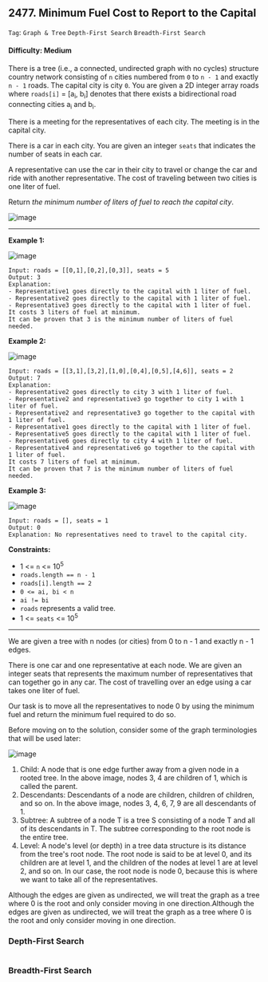 ## 2477. Minimum Fuel Cost to Report to the Capital

```Tag```: ```Graph & Tree``` ```Depth-First Search``` ```Breadth-First Search```

#### Difficulty: Medium

There is a tree (i.e., a connected, undirected graph with no cycles) structure country network consisting of ```n``` cities numbered from ```0``` to ```n - 1``` and exactly ```n - 1``` roads. The capital city is city ```0```. You are given a 2D integer array roads where ```roads[i]``` = [a<sub>i</sub>, b<sub>i</sub>] denotes that there exists a bidirectional road connecting cities a<sub>i</sub> and b<sub>i</sub>.

There is a meeting for the representatives of each city. The meeting is in the capital city.

There is a car in each city. You are given an integer ```seats``` that indicates the number of seats in each car.

A representative can use the car in their city to travel or change the car and ride with another representative. The cost of traveling between two cities is one liter of fuel.

Return _the minimum number of liters of fuel to reach the capital city_.

![image](https://user-images.githubusercontent.com/35042430/218288964-e42197e6-2e8f-4a44-8779-7d1c08597f83.png)

---

__Example 1:__

![image](https://assets.leetcode.com/uploads/2022/09/22/a4c380025e3ff0c379525e96a7d63a3.png)
```
Input: roads = [[0,1],[0,2],[0,3]], seats = 5
Output: 3
Explanation: 
- Representative1 goes directly to the capital with 1 liter of fuel.
- Representative2 goes directly to the capital with 1 liter of fuel.
- Representative3 goes directly to the capital with 1 liter of fuel.
It costs 3 liters of fuel at minimum. 
It can be proven that 3 is the minimum number of liters of fuel needed.
```

__Example 2:__

![image](https://assets.leetcode.com/uploads/2022/11/16/2.png)
```
Input: roads = [[3,1],[3,2],[1,0],[0,4],[0,5],[4,6]], seats = 2
Output: 7
Explanation: 
- Representative2 goes directly to city 3 with 1 liter of fuel.
- Representative2 and representative3 go together to city 1 with 1 liter of fuel.
- Representative2 and representative3 go together to the capital with 1 liter of fuel.
- Representative1 goes directly to the capital with 1 liter of fuel.
- Representative5 goes directly to the capital with 1 liter of fuel.
- Representative6 goes directly to city 4 with 1 liter of fuel.
- Representative4 and representative6 go together to the capital with 1 liter of fuel.
It costs 7 liters of fuel at minimum. 
It can be proven that 7 is the minimum number of liters of fuel needed.
```

__Example 3:__

![image](https://assets.leetcode.com/uploads/2022/09/27/efcf7f7be6830b8763639cfd01b690a.png)
```
Input: roads = [], seats = 1
Output: 0
Explanation: No representatives need to travel to the capital city.
```

__Constraints:__

- 1 <= ```n``` <= 10<sup>5</sup>
- ```roads.length == n - 1```
- ```roads[i].length == 2```
- ```0 <= ai, bi < n```
- ```ai != bi```
- ```roads``` represents a valid tree.
- 1 <= ```seats``` <= 10<sup>5</sup>

---

We are given a tree with n nodes (or cities) from 0 to n - 1 and exactly n - 1 edges.

There is one car and one representative at each node. We are given an integer seats that represents the maximum number of representatives that can together go in any car. The cost of travelling over an edge using a car takes one liter of fuel.

Our task is to move all the representatives to node 0 by using the minimum fuel and return the minimum fuel required to do so.

Before moving on to the solution, consider some of the graph terminologies that will be used later:

![image](https://leetcode.com/problems/minimum-fuel-cost-to-report-to-the-capital/solutions/3080167/Figures/2477/2477-1.png)

1. Child: A node that is one edge further away from a given node in a rooted tree. In the above image, nodes 3, 4 are children of 1, which is called the parent.
2. Descendants: Descendants of a node are children, children of children, and so on. In the above image, nodes 3, 4, 6, 7, 9 are all descendants of 1.
3. Subtree: A subtree of a node T is a tree S consisting of a node T and all of its descendants in T. The subtree corresponding to the root node is the entire tree.
4. Level: A node's level (or depth) in a tree data structure is its distance from the tree's root node. The root node is said to be at level 0, and its children are at level 1, and the children of the nodes at level 1 are at level 2, and so on. In our case, the root node is node 0, because this is where we want to take all of the representatives.

Although the edges are given as undirected, we will treat the graph as a tree where 0 is the root and only consider moving in one direction.Although the edges are given as undirected, we will treat the graph as a tree where 0 is the root and only consider moving in one direction.

### Depth-First Search

```Python

```

### Breadth-First Search
